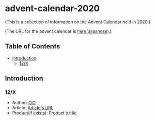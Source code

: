 # advent-calendar-2020

(This is a collection of information on the Advent Calendar held in 2020.)

(The URL for the advent calendar is [here(Japanese)](https://adventar.org/calendars/5546).)

## Table of Contents
- [Introduction](#Introduction)
  - [12/X](#12/X)

## Introduction
### 12/X
- Author: [○○](https://github.com/○○)
- Article: [Article's URL](https://blog.oucc.org/)
- Product(if exists): [Product's title](https://github.com/○○/~)

